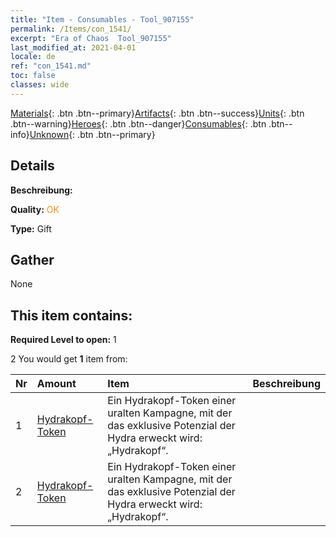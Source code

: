 ```yaml
---
title: "Item - Consumables - Tool_907155"
permalink: /Items/con_1541/
excerpt: "Era of Chaos  Tool_907155"
last_modified_at: 2021-04-01
locale: de
ref: "con_1541.md"
toc: false
classes: wide
---
```

 [Materials](/de/Items/){: .btn .btn--primary}[Artifacts](/de/Items/Artifacts/){: .btn .btn--success}[Units](/de/Items/Units/){: .btn .btn--warning}[Heroes](/de/Items/Heroes/){: .btn .btn--danger}[Consumables](/de/Items/Consumables/){: .btn .btn--info}[Unknown](/de/Items/Unknown/){: .btn .btn--primary}

## Details
 **Beschreibung:** 

 **Quality:** <span style="color: #FF8C00">OK</span>

 **Type:** Gift

## Gather

  None

## This item contains:

 **Required Level to open:** 1

 2 You would get **1** item  from:

  | Nr | Amount |     Item    | Beschreibung |
  |:---|:-------|:------------|:-----------:|
  | 1 | [Hydrakopf-Token](/de/Items/con_997/) | Ein Hydrakopf-Token einer uralten Kampagne, mit der das exklusive Potenzial der Hydra erweckt wird: „Hydrakopf“. | 
  | 2 | [Hydrakopf-Token](/de/Items/con_997/) | Ein Hydrakopf-Token einer uralten Kampagne, mit der das exklusive Potenzial der Hydra erweckt wird: „Hydrakopf“. | 
